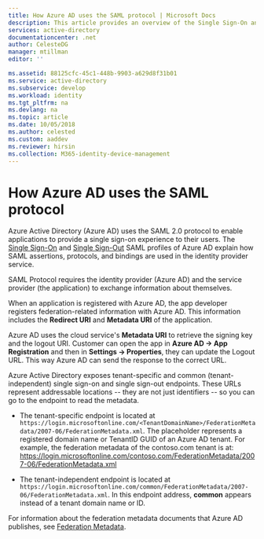 ```yaml
---
title: How Azure AD uses the SAML protocol | Microsoft Docs
description: This article provides an overview of the Single Sign-On and Single Sign-Out SAML profiles in Azure Active Directory.
services: active-directory
documentationcenter: .net
author: CelesteDG
manager: mtillman
editor: ''

ms.assetid: 88125cfc-45c1-448b-9903-a629d8f31b01
ms.service: active-directory
ms.subservice: develop
ms.workload: identity
ms.tgt_pltfrm: na
ms.devlang: na
ms.topic: article
ms.date: 10/05/2018
ms.author: celested
ms.custom: aaddev
ms.reviewer: hirsin
ms.collection: M365-identity-device-management
---
```


# How Azure AD uses the SAML protocol

Azure Active Directory (Azure AD) uses the SAML 2.0 protocol to enable applications to provide a single sign-on experience to their users. The [Single Sign-On](single-sign-on-saml-protocol.md) and [Single Sign-Out](single-sign-out-saml-protocol.md) SAML profiles of Azure AD explain how SAML assertions, protocols, and bindings are used in the identity provider service.

SAML Protocol requires the identity provider (Azure AD) and the service provider (the application) to exchange information about themselves.

When an application is registered with Azure AD, the app developer registers federation-related information with Azure AD. This information includes the **Redirect URI** and **Metadata URI** of the application.

Azure AD uses the cloud service's **Metadata URI** to retrieve the signing key and the logout URI. Customer can open the app in **Azure AD -> App Registration** and then in **Settings -> Properties**, they can update the Logout URL. This way Azure AD can send the response to the correct URL. 

Azure Active Directory exposes tenant-specific and common (tenant-independent) single sign-on and single sign-out endpoints. These URLs represent addressable locations -- they are not just identifiers -- so you can go to the endpoint to read the metadata.

* The tenant-specific endpoint is located at `https://login.microsoftonline.com/<TenantDomainName>/FederationMetadata/2007-06/FederationMetadata.xml`. The *<TenantDomainName>* placeholder represents a registered domain name or TenantID GUID of an Azure AD tenant. For example, the federation metadata of the contoso.com tenant is at: https://login.microsoftonline.com/contoso.com/FederationMetadata/2007-06/FederationMetadata.xml

* The tenant-independent endpoint is located at
  `https://login.microsoftonline.com/common/FederationMetadata/2007-06/FederationMetadata.xml`. In this endpoint address, **common** appears instead of a tenant domain name or ID.

For information about the federation metadata documents that Azure AD publishes, see [Federation Metadata](azure-ad-federation-metadata.md).
